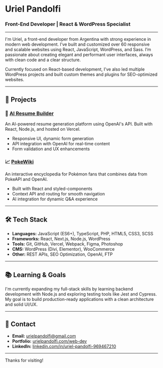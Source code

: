 # Uriel Pandolfi

### Front-End Developer | React & WordPress Specialist

---

I'm Uriel, a front-end developer from Argentina with strong experience in modern web development. I’ve built and customized over 60 responsive and scalable websites using React, JavaScript, WordPress, and Sass. I’m passionate about creating elegant and performant user interfaces, always with clean code and a clear structure.

Currently focused on React-based development, I’ve also led multiple WordPress projects and built custom themes and plugins for SEO-optimized websites.

---

## 💼 Projects

### 🌟 [AI Resume Builder](https://ai-resume-builder-uriel.vercel.app/)
An AI-powered resume generation platform using OpenAI's API. Built with React, Node.js, and hosted on Vercel. 

- Responsive UI, dynamic form generation
- API integration with OpenAI for real-time content
- Form validation and UX enhancements

### 📈 [PokeWiki](https://poke-wiki-git-main-uriel-pandolfis-projects.vercel.app/)
An interactive encyclopedia for Pokémon fans that combines data from PokeAPI and OpenAI.

- Built with React and styled-components
- Context API and routing for smooth navigation
- AI integration for dynamic Q&A experience

---

## 🛠️ Tech Stack

- **Languages:** JavaScript (ES6+), TypeScript, PHP, HTML5, CSS3, SCSS
- **Frameworks:** React, Next.js, Node.js, WordPress
- **Tools:** Git, GitHub, Vercel, Webpack, Figma, Photoshop
- **CMS:** WordPress (Divi, Elementor), WooCommerce
- **Other:** REST APIs, SEO Optimization, OpenAI, FTP

---

## 📚 Learning & Goals

I'm currently expanding my full-stack skills by learning backend development with Node.js and exploring testing tools like Jest and Cypress. My goal is to build production-ready applications with a clean architecture and solid UI/UX.

---

## 👤 Contact

- **Email:** urielpandolfi@gmail.com
- **Portfolio:** [urielpandolfi.com/web-dev](https://urielpandolfi.com/web-dev)
- **LinkedIn:** [linkedin.com/in/uriel-pandolfi-969467210](https://www.linkedin.com/in/uriel-pandolfi-969467210)

---

Thanks for visiting!

